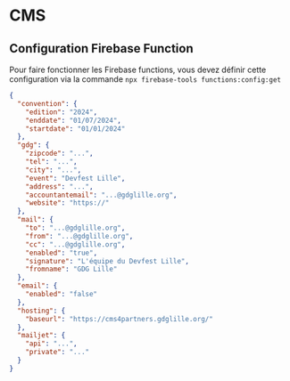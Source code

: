 # CMS

## Configuration Firebase Function

Pour faire fonctionner les Firebase functions, vous devez définir cette configuration via la commande `npx firebase-tools functions:config:get`

```json
{
  "convention": {
    "edition": "2024",
    "enddate": "01/07/2024",
    "startdate": "01/01/2024"
  },
  "gdg": {
    "zipcode": "...",
    "tel": "...",
    "city": "...",
    "event": "Devfest Lille",
    "address": "...",
    "accountantemail": "...@gdglille.org",
    "website": "https://"
  },
  "mail": {
    "to": "...@gdglille.org",
    "from": "...@gdglille.org",
    "cc": "...@gdglille.org",
    "enabled": "true",
    "signature": "L'équipe du Devfest Lille",
    "fromname": "GDG Lille"
  },
  "email": {
    "enabled": "false"
  },
  "hosting": {
    "baseurl": "https://cms4partners.gdglille.org/"
  },
  "mailjet": {
    "api": "...",
    "private": "..."
  }
}
```
